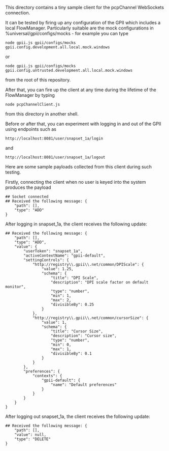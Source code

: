 This directory contains a tiny sample client for the pcpChannel WebSockets connection.

It can be tested by firing up any configuration of the GPII which includes a local FlowManager. Particularly
suitable are the mock configurations in %universal/gpii/configs/mocks - for example you can type

    node gpii.js gpii/configs/mocks gpii.config.development.all.local.mock.windows

or 

    node gpii.js gpii/configs/mocks gpii.config.untrusted.development.all.local.mock.windows

from the root of this repository.

After that, you can fire up the client at any time during the lifetime of the FlowManager by typing

    node pcpChannelClient.js

from this directory in another shell.

Before or after that, you can experiment with logging in and out of the GPII using endpoints such as

    http://localhost:8081/user/snapset_1a/login

and

    http://localhost:8081/user/snapset_1a/logout


Here are some sample payloads collected from this client during such testing.

Firstly, connecting the client when no user is keyed into the system produces the payload

```
## Socket connected
## Received the following message: {
    "path": [],
    "type": "ADD"
}
```

After logging in snapset_1a, the client receives the following update:

```
## Received the following message: {
    "path": [],
    "type": "ADD",
    "value": {
        "userToken": "snapset_1a",
        "activeContextName": "gpii-default",
        "settingControls": {
            "http://registry\\.gpii\\.net/common/DPIScale": {
                "value": 1.25,
                "schema": {
                    "title": "DPI Scale",
                    "description": "DPI scale factor on default monitor",
                    "type": "number",
                    "min": 1,
                    "max": 2,
                    "divisibleBy": 0.25
                }
            },
            "http://registry\\.gpii\\.net/common/cursorSize": {
                "value": 1,
                "schema": {
                    "title": "Cursor Size",
                    "description": "Cursor size",
                    "type": "number",
                    "min": 0,
                    "max": 1,
                    "divisibleBy": 0.1
                }
            }
        },
        "preferences": {
            "contexts": {
                "gpii-default": {
                    "name": "Default preferences"
                }
            }
        }
    }
}
```

After logging out snapset_1a, the client receives the following update:

```
## Received the following message: {
    "path": [],
    "value": null,
    "type": "DELETE"
}
```